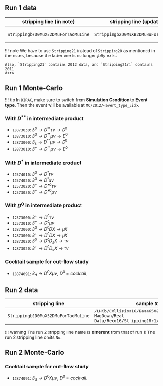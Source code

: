 ## Run 1 data

| stripping line (in note) | stripping line (updated) | sample `DIRAC` path |
|---|---|---|
| `Strippingb2D0MuXB2DMuForTaoMuLine` | `Strippingb2D0MuXB2DMuNuForTauMuLine` | `/LHCb/Collision12/Beam4000GeV-VeloClosed-MagDown/Real Data/Reco14/Stripping21/90000000/SEMILEPTONIC.DST`

!!! note
    We have to use `Stripping21` instead of `Stripping20` as mentioned in the
    notes, because the latter one is no longer _fully_ exist.

    Also, `Stripping21` contains 2012 data, and `Stripping21r1` contains 2011
    data.


## Run 1 Monte-Carlo

!!! tip
    In `DIRAC`, make sure to switch from **Simulation Condition** to **Event
    type**. Then the event will be available at `MC/2012/<event_type_uid>`.


### With $D^{**}$ in intermediate product
* `11873030`: $B^0 \rightarrow D^{**} \tau \nu \rightarrow D^0$
* `11873010`: $B^0 \rightarrow D^{**} \mu \nu \rightarrow D^0$
* `13873000`: $B_s \rightarrow D^{**} \mu \nu \rightarrow D^0$
* `12873010`: $B^+ \rightarrow D^{**} \mu \nu \rightarrow D^0$

### With $D^{*}$ in intermediate product
* `11574010`: $B^0 \rightarrow D^* \tau \nu$
* `11574020`: $B^0 \rightarrow D^* \mu \nu$
* `12573020`: $B^+ \rightarrow D^{*0} \tau \nu$
* `12573030`: $B^+ \rightarrow D^{*0} \mu \nu$

### With $D^0$ in intermediate product
* `12573000`: $B^+ \rightarrow D^0 \tau \nu$
* `12573010`: $B^+ \rightarrow D^0 \mu \nu$
* `11873000`: $B^0 \rightarrow D^0 DX \rightarrow \mu X$
* `12873000`: $B^+ \rightarrow D^0 DX \rightarrow \mu X$
* `11873020`: $B^0 \rightarrow D^0 D_s X \rightarrow \tau \nu$
* `12873020`: $B^+ \rightarrow D^0 D_s X \rightarrow \tau \nu$

### Cocktail sample for cut-flow study
* `11874091`: $B_d \rightarrow D^0 X \mu \nu$, $D^0 = cocktail$.


## Run 2 data

| stripping line | sample `DIRAC` path |
|---|---|
| `Strippingb2D0MuXB2DMuForTaoMuLine` | `/LHCb/Collision16/Beam6500GeV-VeloClosed-MagDown/Real Data/Reco16/Stripping28r1/90000000/SEMILEPTONIC.DST`

!!! warning
    The run 2 stripping line name is **different** from that of run 1!
    The run 2 stripping line omits `Nu`.


## Run 2 Monte-Carlo

### Cocktail sample for cut-flow study
* `11874091`: $B_d \rightarrow D^0 X \mu \nu$, $D^0 = cocktail$.
